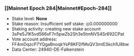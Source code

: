 ### [[Mainnet Epoch 284|Mainnet#Epoch-284]]
* Stake level: **None**
* Stake reason: Insufficient self stake: ◎0.000000000
* Staking activity: creating new stake account 3sPe5J1K5vd566xF7n5pwZb2Sh3e5tmNVS4Sr692CPat
* Vote account address: FF4mDqzcP7YQgaBnoqkYsP8KFDfMsQV3mtESkch1U8bw
* Data Center: 24940-DE-Falkenstein